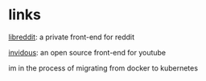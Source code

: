 # links

[libreddit](https://libreddit.rollingkittens.com): a private front-end for reddit

[invidous](https://invidious.rollingkittens.com): an open source front-end for youtube

im in the process of migrating from docker to kubernetes